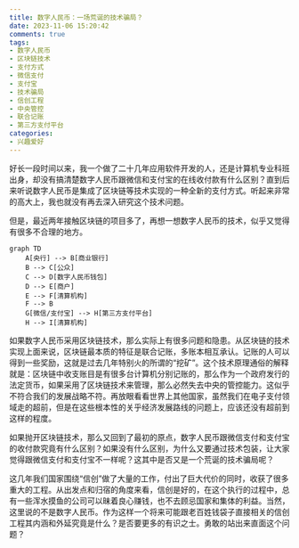 ```yaml
---
title: 数字人民币：一场荒诞的技术骗局？
date: 2023-11-06 15:20:42
comments: true
tags:
- 数字人民币
- 区块链技术
- 支付方式
- 微信支付
- 支付宝
- 技术骗局
- 信创工程
- 中央管控
- 联合记账
- 第三方支付平台
categories:
- 兴趣爱好
---
```



好长一段时间以来，我一个做了二十几年应用软件开发的人，还是计算机专业科班出身，却没有搞清楚数字人民币跟微信和支付宝的在线收付款有什么区别？直到后来听说数字人民币是集成了区块链等技术实现的一种全新的支付方式。听起来非常的高大上，我也就没有再去深入研究这个技术问题。


但是，最近两年接触区块链的项目多了，再想一想数字人民币的技术，似乎又觉得有很多不合理的地方。


```mermaid
graph TD
    A[央行] --> B[商业银行]
    B --> C[公众]
    C --> D[数字人民币钱包]
    D --> E[商户]
    E --> F[清算机构]
    F --> B
    G[微信/支付宝] --> H[第三方支付平台]
    H --> I[清算机构]
```


如果数字人民币采用区块链技术，那么实际上有很多问题和隐患。从区块链的技术实现上面来说，区块链最本质的特征是联合记账，多账本相互承认。记账的人可以得到一些奖励，这就是过去几年特别火的所谓的“挖矿”。这个技术原理通俗的解释就是：区块链中收支账目是有很多台计算机分别记账的，那么作为一个政府发行的法定货币，如果采用了区块链技术来管理，那么必然失去中央的管控能力。这似乎不符合我们的发展战略不符。再放眼看看世界上其他国家，虽然我们在电子支付领域走的超前，但是在这些根本性的关乎经济发展路线的问题上，应该还没有超前到这样的程度。





如果抛开区块链技术，那么又回到了最初的原点，数字人民币跟微信支付和支付宝的收付款究竟有什么区别？如果没有什么区别，为什么又要通过技术包装，让大家觉得跟微信支付和支付宝不一样呢？这其中是否又是一个荒诞的技术骗局呢？



这几年我们国家围绕“信创”做了大量的工作，付出了巨大代价的同时，收获了很多重大的工程。从出发点和归宿的角度来看，信创是好的，在这个执行的过程中，总有一些浑水摸鱼的公司可以昧着良心赚钱，也不去顾忌国家和集体的利益。当然，这里说的不是数字人民币。作为这样一个将来可能跟老百姓钱袋子直接相关的信创工程其内涵和外延究竟是什么？是否要更多的有识之士。勇敢的站出来直面这个问题？



